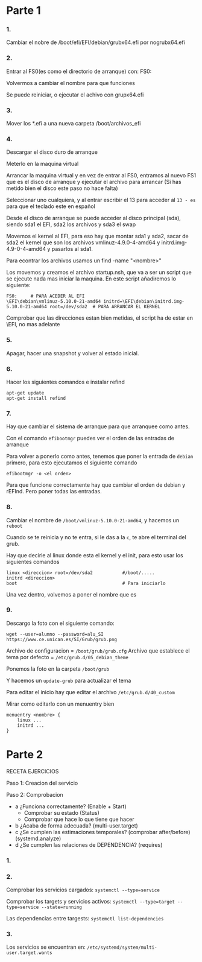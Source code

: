 # Parte 1

### 1.

Cambiar el nobre de /boot/efi/EFI/debian/grubx64.efi por nogrubx64.efi

### 2. 

Entrar al FS0(es como el directorio de arranque) con: FS0:

Volvermos a cambiar el nombre para que funciones

Se puede reiniciar, o ejecutar el achivo con grupx64.efi

### 3.

Mover los *.efi a una nueva carpeta /boot/archivos_efi

### 4.

Descargar el disco duro de arranque

Meterlo en la maquina virtual

Arrancar la maquina virtual y en vez de entrar al FS0, entramos al nuevo FS1 que es el disco de arranque y ejecutar el archivo para arrancar (Si has metido bien el disco este paso no hace falta)

Seleccionar uno cualquiera, y al entrar escribir el 13 para acceder al ``13 - es`` para que el teclado este en español

Desde el disco de arranque se puede acceder al disco principal (sda), siendo sda1 el EFI, sda2 los archivos y sda3 el swap

Movemos el kernel al EFI, para eso hay que montar sda1 y sda2, sacar de sda2 el kernel que son los archivos vmlinuz-4.9.0-4-amd64 y initrd.img-4.9-0-4-amd64 y pasarlos al sda1.

Para econtrar los archivos usamos un find -name "\<nombre>"

Los movemos y creamos el archivo startup.nsh, que va a ser un script que se ejecute nada mas iniciar la maquina. En este script añadiremos lo siguiente:

~~~
FS0:     # PARA ACEDER AL EFI
\EFI\debian\vmlinuz-5.10.0-21-amd64 initrd=\EFI\debian\initrd.img-5.10.0-21-amd64 root=/dev/sda2  # PARA ARRANCAR EL KERNEL
~~~

Comprobar que las direcciones estan bien metidas, el script ha de estar en \EFI, no mas adelante

### 5.

Apagar, hacer una snapshot y volver al estado inicial.

### 6.

Hacer los siguientes comandos e instalar refind
~~~
apt-get update
apt-get install refind
~~~

### 7.

Hay que cambiar el sistema de arranque para que arranquee como antes.

Con el comando ``efibootmgr`` puedes ver el orden de las entradas de arranque

Para volver a ponerlo como antes, tenemos que poner la entrada de ``debian`` primero, para esto ejecutamos el siguiente comando

~~~
efibootmgr -o <el orden>
~~~

Para que funcione correctamente hay que cambiar el orden de debian y rEFInd. Pero poner todas las entradas.

### 8.

Cambiar el nombre de ``/boot/vmlinuz-5.10.0-21-amd64``, y hacemos un ``reboot``

Cuando se te reinicia y no te entra, si le das a la ``c``, te abre el terminal del grub.

Hay que decirle al linux donde esta el kernel y el init, para esto usar los siguientes comandos 

~~~
linux <direccion> root=/dev/sda2           #/boot/.....
initrd <direccion>
boot                                       # Para iniciarlo
~~~

Una vez dentro, volvemos a poner el nombre que es

### 9.

Descargo la foto con el siguiente comando:

~~~
wget --user=alumno --password=alu_SI  https://www.ce.unican.es/SI/Grub/grub.png
~~~

Archivo de configuracion = ``/boot/grub/grub.cfg``
Archivo que establece el tema por defecto = ``/etc/grub.d/05_debian_theme``

Ponemos la foto en la carpeta ``/boot/grub``

Y hacemos un ``update-grub`` para actualizar el tema

Para editar el inicio hay que editar el archivo ``/etc/grub.d/40_custom``

Mirar como editarlo con un menuentry bien

~~~
menuentry <nombre> {
    linux ...
    initrd ...
}
~~~

# Parte 2

RECETA EJERCICIOS

Paso 1: Creacion del servicio

Paso 2: Comprobacion
- a ¿Funciona correctamente? (Enable + Start) 
    - Comprobar su estado (Status)
    - Comprobar que hace lo que tiene que hacer
- b ¿Acaba de forma adecuada? (multi-user.target)
- c ¿Se cumplen las estimaciones temporales? (comprobar after/before) (systemd.analyze)
- d ¿Se cumplen las relaciones de DEPENDENCIA? (requires)

### 1.

### 2.

Comprobar los servicios cargados: ``systemctl --type=service``

Comprobar los targets y servicios activos: ``systemctl --type=target --type=service --state=running``

Las dependencias entre targests: ``systemctl list-dependencies``

### 3.

Los servicios se encuentran en: ``/etc/systemd/system/multi-user.target.wants``





